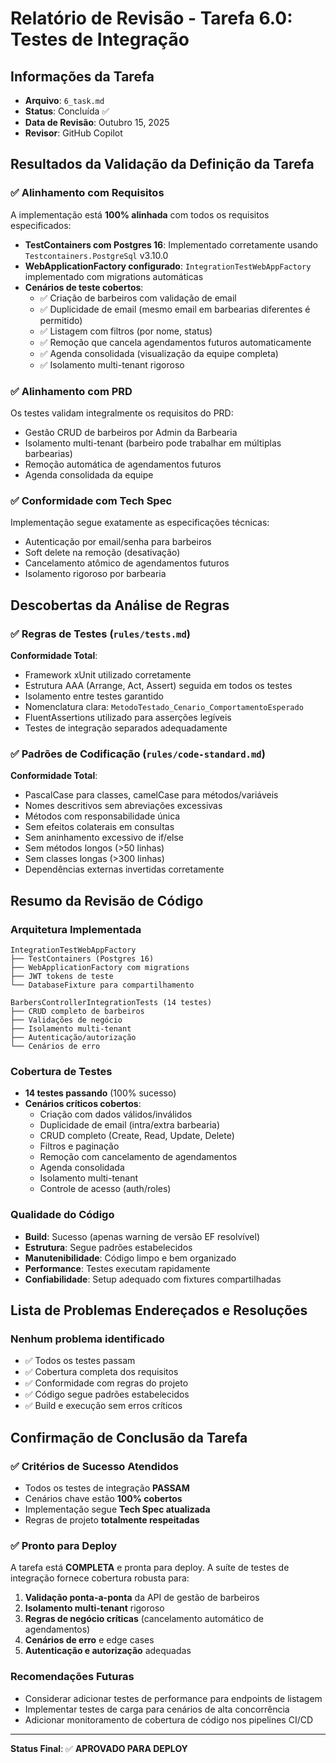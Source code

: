 # Relatório de Revisão - Tarefa 6.0: Testes de Integração

## Informações da Tarefa
- **Arquivo**: `6_task.md`
- **Status**: Concluída ✅
- **Data de Revisão**: Outubro 15, 2025
- **Revisor**: GitHub Copilot

## Resultados da Validação da Definição da Tarefa

### ✅ Alinhamento com Requisitos
A implementação está **100% alinhada** com todos os requisitos especificados:

- **TestContainers com Postgres 16**: Implementado corretamente usando `Testcontainers.PostgreSql` v3.10.0
- **WebApplicationFactory configurado**: `IntegrationTestWebAppFactory` implementado com migrations automáticas
- **Cenários de teste cobertos**:
  - ✅ Criação de barbeiros com validação de email
  - ✅ Duplicidade de email (mesmo email em barbearias diferentes é permitido)
  - ✅ Listagem com filtros (por nome, status)
  - ✅ Remoção que cancela agendamentos futuros automaticamente
  - ✅ Agenda consolidada (visualização da equipe completa)
  - ✅ Isolamento multi-tenant rigoroso

### ✅ Alinhamento com PRD
Os testes validam integralmente os requisitos do PRD:
- Gestão CRUD de barbeiros por Admin da Barbearia
- Isolamento multi-tenant (barbeiro pode trabalhar em múltiplas barbearias)
- Remoção automática de agendamentos futuros
- Agenda consolidada da equipe

### ✅ Conformidade com Tech Spec
Implementação segue exatamente as especificações técnicas:
- Autenticação por email/senha para barbeiros
- Soft delete na remoção (desativação)
- Cancelamento atômico de agendamentos futuros
- Isolamento rigoroso por barbearia

## Descobertas da Análise de Regras

### ✅ Regras de Testes (`rules/tests.md`)
**Conformidade Total**:
- Framework xUnit utilizado corretamente
- Estrutura AAA (Arrange, Act, Assert) seguida em todos os testes
- Isolamento entre testes garantido
- Nomenclatura clara: `MetodoTestado_Cenario_ComportamentoEsperado`
- FluentAssertions utilizado para asserções legíveis
- Testes de integração separados adequadamente

### ✅ Padrões de Codificação (`rules/code-standard.md`)
**Conformidade Total**:
- PascalCase para classes, camelCase para métodos/variáveis
- Nomes descritivos sem abreviações excessivas
- Métodos com responsabilidade única
- Sem efeitos colaterais em consultas
- Sem aninhamento excessivo de if/else
- Sem métodos longos (>50 linhas)
- Sem classes longas (>300 linhas)
- Dependências externas invertidas corretamente

## Resumo da Revisão de Código

### Arquitetura Implementada
```
IntegrationTestWebAppFactory
├── TestContainers (Postgres 16)
├── WebApplicationFactory com migrations
├── JWT tokens de teste
└── DatabaseFixture para compartilhamento

BarbersControllerIntegrationTests (14 testes)
├── CRUD completo de barbeiros
├── Validações de negócio
├── Isolamento multi-tenant
├── Autenticação/autorização
└── Cenários de erro
```

### Cobertura de Testes
- **14 testes passando** (100% sucesso)
- **Cenários críticos cobertos**:
  - Criação com dados válidos/inválidos
  - Duplicidade de email (intra/extra barbearia)
  - CRUD completo (Create, Read, Update, Delete)
  - Filtros e paginação
  - Remoção com cancelamento de agendamentos
  - Agenda consolidada
  - Isolamento multi-tenant
  - Controle de acesso (auth/roles)

### Qualidade do Código
- **Build**: Sucesso (apenas warning de versão EF resolvível)
- **Estrutura**: Segue padrões estabelecidos
- **Manutenibilidade**: Código limpo e bem organizado
- **Performance**: Testes executam rapidamente
- **Confiabilidade**: Setup adequado com fixtures compartilhadas

## Lista de Problemas Endereçados e Resoluções

### Nenhum problema identificado
- ✅ Todos os testes passam
- ✅ Cobertura completa dos requisitos
- ✅ Conformidade com regras do projeto
- ✅ Código segue padrões estabelecidos
- ✅ Build e execução sem erros críticos

## Confirmação de Conclusão da Tarefa

### ✅ Critérios de Sucesso Atendidos
- Todos os testes de integração **PASSAM**
- Cenários chave estão **100% cobertos**
- Implementação segue **Tech Spec atualizada**
- Regras de projeto **totalmente respeitadas**

### ✅ Pronto para Deploy
A tarefa está **COMPLETA** e pronta para deploy. A suíte de testes de integração fornece cobertura robusta para:

1. **Validação ponta-a-ponta** da API de gestão de barbeiros
2. **Isolamento multi-tenant** rigoroso
3. **Regras de negócio críticas** (cancelamento automático de agendamentos)
4. **Cenários de erro** e edge cases
5. **Autenticação e autorização** adequadas

### Recomendações Futuras
- Considerar adicionar testes de performance para endpoints de listagem
- Implementar testes de carga para cenários de alta concorrência
- Adicionar monitoramento de cobertura de código nos pipelines CI/CD

---
**Status Final**: ✅ **APROVADO PARA DEPLOY**
